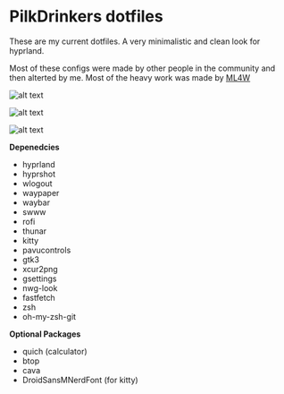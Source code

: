 # PilkDrinkers dotfiles
These are my current dotfiles.
A very minimalistic and clean look for hyprland.

Most of these configs were made by other people in the community and then alterted by me.
Most of the heavy work was made by [ML4W](https://github.com/mylinuxforwork)


![alt text](https://github.com/PilkDrinker/dotfiles/blob/master/screenshots/screenshot1.png?raw=true)

![alt text](https://github.com/PilkDrinker/dotfiles/blob/master/screenshots/screenshot2.png?raw=true)

![alt text](https://github.com/PilkDrinker/dotfiles/blob/master/screenshots/screenshot3.png?raw=true)

**Depenedcies**
- hyprland
- hyprshot
- wlogout
- waypaper
- waybar
- swww
- rofi
- thunar
- kitty
- pavucontrols
- gtk3
- xcur2png
- gsettings
- nwg-look
- fastfetch
- zsh
- oh-my-zsh-git

**Optional Packages**
- quich (calculator)
- btop
- cava
- DroidSansMNerdFont (for kitty)
